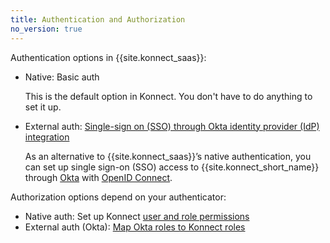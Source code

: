```yaml
---
title: Authentication and Authorization
no_version: true
---
```


Authentication options in {{site.konnect_saas}}:

* Native: Basic auth

  This is the default option in Konnect. You don't have to do anything to set it
  up.

* External auth:
[Single-sign on (SSO) through Okta identity provider (IdP) integration](/konnect/org-management/okta-idp)
<span class="badge enterprise"></span>

    As an alternative to {{site.konnect_saas}}’s native authentication, you can set
    up single sign-on (SSO) access to {{site.konnect_short_name}} through
    [Okta](https://developer.okta.com/docs/guides/) with
    [OpenID Connect](https://developer.okta.com/docs/concepts/oauth-openid/#openid-connect).


Authorization options depend on your authenticator:

* Native auth: Set up Konnect [user and role permissions](/konnect/org-management/users-and-roles)
* External auth (Okta): [Map Okta roles to Konnect roles](/konnect/org-management/okta-idp/#map-roles-to-groups)
